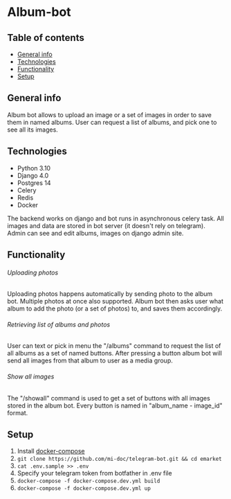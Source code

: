 # Album-bot
## Table of contents
* [General info](#general-info)
* [Technologies](#technologies)
* [Functionality](#functionality)
* [Setup](#setup)

## General info
Album bot allows to upload an image or a set of images 
in order to save them in named albums. User can request
a list of albums, and pick one to see all 
its images. 

## Technologies
- Python 3.10
- Django 4.0
- Postgres 14
- Celery
- Redis
- Docker

The backend works on django and bot runs in asynchronous
celery task. All images and data
are stored in bot server (it doesn't rely on telegram).
Admin can see and edit albums, images on django 
admin site. 

## Functionality
###### Uploading photos
Uploading photos happens automatically by sending photo
to the album bot. Multiple photos at once also supported.
Album bot then asks user what album to add the photo
(or a set of photos) to, and saves them accordingly.
###### Retrieving list of albums and photos
User can text or pick in menu the "/albums" command
to request the list of all albums as a set of named 
buttons.
After pressing a button album bot will send all images 
from that album to user as a media group.
###### Show all images 
The "/showall" command is used to get a set of buttons
with all images stored in the album bot. Every button
is named in "album_name - image_id" format. 

## Setup

1. Install [docker-compose](https://docs.docker.com/compose/install/)
2. ```git clone https://github.com/mi-doc/telegram-bot.git && cd emarket```
3. ```cat .env.sample >> .env```
4. Specify your telegram token from botfather in .env file
5. ```docker-compose -f docker-compose.dev.yml build``` 
6. ```docker-compose -f docker-compose.dev.yml up```

